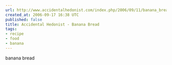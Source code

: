 ```yaml
---
url: http://www.accidentalhedonist.com/index.php/2006/09/11/banana_bread
created_at: 2006-09-17 16:38 UTC
published: false
title: Accidental Hedonist - Banana Bread
tags:
- recipe
- food
- banana
---
```


banana bread
